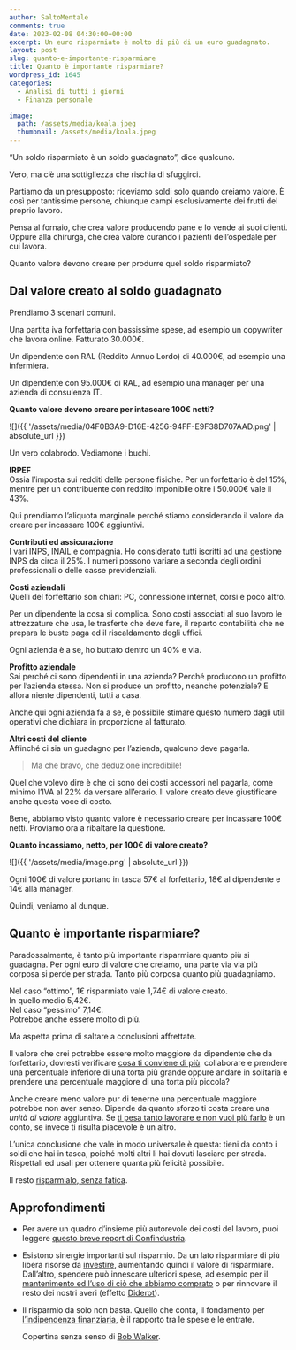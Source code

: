 ```yaml
---
author: SaltoMentale
comments: true
date: 2023-02-08 04:30:00+00:00
excerpt: Un euro risparmiato è molto di più di un euro guadagnato.
layout: post
slug: quanto-e-importante-risparmiare
title: Quanto è importante risparmiare?
wordpress_id: 1645
categories:
  - Analisi di tutti i giorni
  - Finanza personale

image:
  path: /assets/media/koala.jpeg
  thumbnail: /assets/media/koala.jpeg
---
```


“Un soldo risparmiato è un soldo guadagnato”, dice qualcuno.

Vero, ma c’è una sottigliezza che rischia di sfuggirci.

Partiamo da un presupposto: riceviamo soldi solo quando creiamo valore. È così per tantissime persone, chiunque campi esclusivamente dei frutti del proprio lavoro.

Pensa al fornaio, che crea valore producendo pane e lo vende ai suoi clienti. Oppure alla chirurga, che crea valore curando i pazienti dell’ospedale per cui lavora.

Quanto valore devono creare per produrre quel soldo risparmiato?

## Dal valore creato al soldo guadagnato

Prendiamo 3 scenari comuni.

Una partita iva forfettaria con bassissime spese, ad esempio un copywriter che lavora online. Fatturato 30.000€.

Un dipendente con RAL (Reddito Annuo Lordo) di 40.000€, ad esempio una infermiera.

Un dipendente con 95.000€ di RAL, ad esempio una manager per una azienda di consulenza IT.

**Quanto valore devono creare per intascare 100€ netti?**

![]({{ '/assets/media/04F0B3A9-D16E-4256-94FF-E9F38D707AAD.png' | absolute_url }})

Un vero colabrodo. Vediamone i buchi.

**IRPEF**  
Ossia l’imposta sui redditi delle persone fisiche. Per un forfettario è del 15%, mentre per un contribuente con reddito imponibile oltre i 50.000€ vale il 43%.

Qui prendiamo l’aliquota marginale perché stiamo considerando il valore da creare per incassare 100€ aggiuntivi.

**Contributi ed assicurazione**  
I vari INPS, INAIL e compagnia. Ho considerato tutti iscritti ad una gestione INPS da circa il 25%. I numeri possono variare a seconda degli ordini professionali o delle casse previdenziali.

**Costi aziendali**  
Quelli del forfettario son chiari: PC, connessione internet, corsi e poco altro.

Per un dipendente la cosa si complica. Sono costi associati al suo lavoro le attrezzature che usa, le trasferte che deve fare, il reparto contabilità che ne prepara le buste paga ed il riscaldamento degli uffici.

Ogni azienda è a se, ho buttato dentro un 40% e via.

**Profitto aziendale**  
Sai perché ci sono dipendenti in una azienda? Perché producono un profitto per l’azienda stessa. Non si produce un profitto, neanche potenziale? E allora niente dipendenti, tutti a casa.

Anche qui ogni azienda fa a se, è possibile stimare questo numero dagli utili operativi che dichiara in proporzione al fatturato.

**Altri costi del cliente**  
Affinché ci sia un guadagno per l’azienda, qualcuno deve pagarla.

> Ma che bravo, che deduzione incredibile!


Quel che volevo dire è che ci sono dei costi accessori nel pagarla, come minimo l’IVA al 22% da versare all’erario. Il valore creato deve giustificare anche questa voce di costo.

Bene, abbiamo visto quanto valore è necessario creare per incassare 100€ netti. Proviamo ora a ribaltare la questione.

**Quanto incassiamo, netto, per 100€ di valore creato?**

![]({{ '/assets/media/image.png' | absolute_url }})

Ogni 100€ di valore portano in tasca 57€ al forfettario, 18€ al dipendente e 14€ alla manager.

Quindi, veniamo al dunque.

## Quanto è importante risparmiare?

Paradossalmente, è tanto più importante risparmiare quanto più si guadagna. Per ogni euro di valore che creiamo, una parte via via più corposa si perde per strada. Tanto più corposa quanto più guadagniamo.

Nel caso “ottimo”, 1€ risparmiato vale 1,74€ di valore creato.  
In quello medio 5,42€.  
Nel caso “pessimo” 7,14€.  
Potrebbe anche essere molto di più.

Ma aspetta prima di saltare a conclusioni affrettate.

Il valore che crei potrebbe essere molto maggiore da dipendente che da forfettario, dovresti verificare [cosa ti conviene di più](/ottenere-di-piu/): collaborare e prendere una percentuale inferiore di una torta più grande oppure andare in solitaria e prendere una percentuale maggiore di una torta più piccola?

Anche creare meno valore pur di tenerne una percentuale maggiore potrebbe non aver senso. Dipende da quanto sforzo ti costa creare una _unità di valore_ aggiuntiva. Se [ti pesa tanto lavorare e non vuoi più farlo](/non-voglio-lavorare-troppo/) è un conto, se invece ti risulta piacevole è un altro.

L’unica conclusione che vale in modo universale è questa: tieni da conto i soldi che hai in tasca, poiché molti altri li hai dovuti lasciare per strada. Rispettali ed usali per ottenere quanta più felicità possibile.

Il resto [risparmialo, senza fatica](/risparmiare-senza-fatica/).

## Approfondimenti

- Per avere un quadro d’insieme più autorevole dei costi del lavoro, puoi leggere [questo breve report di Confindustria](https://www.confindustria.it/home/centro-studi/temi-di-ricerca/valutazione-delle-politiche-pubbliche/dettaglio/costo-del-lavoro-Italia).
- Esistono sinergie importanti sul risparmio. Da un lato risparmiare di più libera risorse da [investire](/investire-spendere-o-speculare/), aumentando quindi il valore di risparmiare. Dall’altro, spendere può innescare ulteriori spese, ad esempio per il [mantenimento ed l’uso di ciò che abbiamo comprato](/televisione-quanto-costa-davvero/) o per rinnovare il resto dei nostri averi (effetto [Diderot](/effetto-diderot/)).
- Il risparmio da solo non basta. Quello che conta, il fondamento per [l’indipendenza finanziaria](/indipendenza-finanziaria/), è il rapporto tra le spese e le entrate.

  Copertina senza senso di <a href="https://unsplash.com/@bwalk2895?utm_source=unsplash&utm_medium=referral&utm_content=creditCopyText">Bob Walker</a>.
